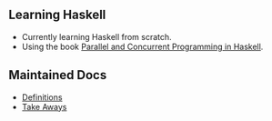 ## Learning Haskell
- Currently learning Haskell from scratch.
- Using the book [Parallel and Concurrent Programming in Haskell](http://www.amazon.com/Parallel-Concurrent-Programming-Haskell-Multithreaded/dp/1449335942).

## Maintained Docs
- [Definitions](https://github.com/cevaris/haskell_concurrency/blob/master/docs/definitions.md)
- [Take Aways](https://github.com/cevaris/haskell_concurrency/blob/master/docs/take-aways.md)
